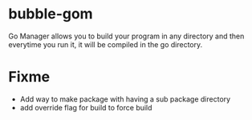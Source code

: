 # bubble-gom
Go Manager allows you to build your program in any directory and then everytime you run it, it will be compiled in the go directory.

# Fixme
- Add way to make package with having a sub package directory
- add override flag for build to force build